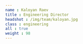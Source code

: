 ```yaml
---
name : Kaloyan Raev
title : Engineering Director
headshot : /img/team/kaloyan.jpg
class : engineering
all : true
weight : 98
---
```

